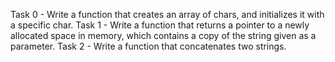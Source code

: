 Task 0 - Write a function that creates an array of chars, and initializes it with a specific char.
Task 1 - Write a function that returns a pointer to a newly allocated space in memory, which contains a copy of the string given as a parameter.
Task 2 - Write a function that concatenates two strings.


